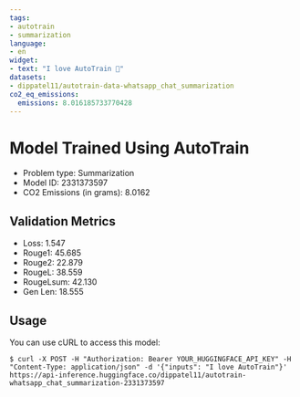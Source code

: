 ```yaml
---
tags:
- autotrain
- summarization
language:
- en
widget:
- text: "I love AutoTrain 🤗"
datasets:
- dippatel11/autotrain-data-whatsapp_chat_summarization
co2_eq_emissions:
  emissions: 8.016185733770428
---
```


# Model Trained Using AutoTrain

- Problem type: Summarization
- Model ID: 2331373597
- CO2 Emissions (in grams): 8.0162

## Validation Metrics

- Loss: 1.547
- Rouge1: 45.685
- Rouge2: 22.879
- RougeL: 38.559
- RougeLsum: 42.130
- Gen Len: 18.555

## Usage

You can use cURL to access this model:

```
$ curl -X POST -H "Authorization: Bearer YOUR_HUGGINGFACE_API_KEY" -H "Content-Type: application/json" -d '{"inputs": "I love AutoTrain"}' https://api-inference.huggingface.co/dippatel11/autotrain-whatsapp_chat_summarization-2331373597
```